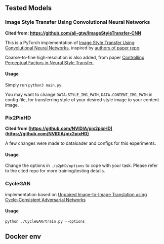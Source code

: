## Tested Models

### Image Style Transfer Using Convolutional Neural Networks

**Cited from: https://github.com/ali-gtw/ImageStyleTransfer-CNN**

This is a PyTorch implementation of [Image Style Transfer Using Convolutional Neural Networks](http://www.cv-foundation.org/openaccess/content_cvpr_2016/html/Gatys_Image_Style_Transfer_CVPR_2016_paper.html), inspired by [authors of paper repo](https://github.com/leongatys/PytorchNeuralStyleTransfer).


Coarse-to-fine high-resolution is also added, from paper [Controlling Perceptual Factors in Neural Style Transfer.](https://arxiv.org/abs/1611.07865)


#### Usage
Simply run `python3 main.py`. 

You may want to change `DATA.STYLE_IMG_PATH`, `DATA.CONTENT_IMG_PATH` in config file, for transferring 
style of your desired style image to your content image.


### Pix2PixHD

**Cited from [https://github.com/NVIDIA/pix2pixHD](https://github.com/NVIDIA/pix2pixHD)**

A few changes were made to dataloader and configs for this experiments.

#### Usage

Change the options in ```./p2pHD/options``` to cope with your task. Please refer to the cited repo for more training/testing details.

### CycleGAN

implementation based on [Unpaired Image-to-Image Translation using Cycle-Consistent Adversarial Networks](https://arxiv.org/pdf/1703.10593.pdf)

#### Usage

```python ./CycleGAN/train.py --options```

## Docker env



